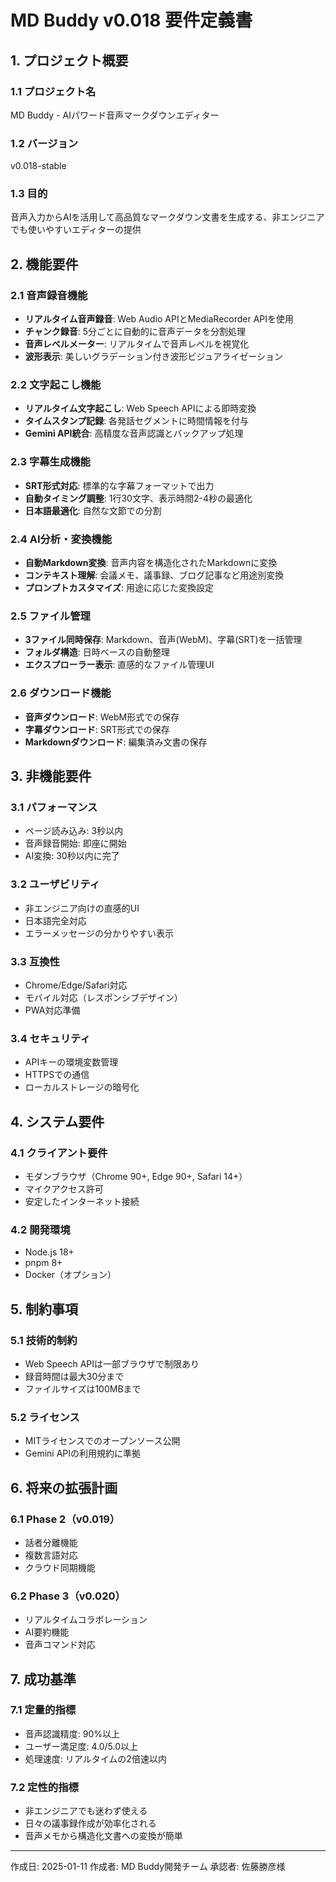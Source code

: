 # MD Buddy v0.018 要件定義書

## 1. プロジェクト概要

### 1.1 プロジェクト名
MD Buddy - AIパワード音声マークダウンエディター

### 1.2 バージョン
v0.018-stable

### 1.3 目的
音声入力からAIを活用して高品質なマークダウン文書を生成する、非エンジニアでも使いやすいエディターの提供

## 2. 機能要件

### 2.1 音声録音機能
- **リアルタイム音声録音**: Web Audio APIとMediaRecorder APIを使用
- **チャンク録音**: 5分ごとに自動的に音声データを分割処理
- **音声レベルメーター**: リアルタイムで音声レベルを視覚化
- **波形表示**: 美しいグラデーション付き波形ビジュアライゼーション

### 2.2 文字起こし機能
- **リアルタイム文字起こし**: Web Speech APIによる即時変換
- **タイムスタンプ記録**: 各発話セグメントに時間情報を付与
- **Gemini API統合**: 高精度な音声認識とバックアップ処理

### 2.3 字幕生成機能
- **SRT形式対応**: 標準的な字幕フォーマットで出力
- **自動タイミング調整**: 1行30文字、表示時間2-4秒の最適化
- **日本語最適化**: 自然な文節での分割

### 2.4 AI分析・変換機能
- **自動Markdown変換**: 音声内容を構造化されたMarkdownに変換
- **コンテキスト理解**: 会議メモ、議事録、ブログ記事など用途別変換
- **プロンプトカスタマイズ**: 用途に応じた変換設定

### 2.5 ファイル管理
- **3ファイル同時保存**: Markdown、音声(WebM)、字幕(SRT)を一括管理
- **フォルダ構造**: 日時ベースの自動整理
- **エクスプローラー表示**: 直感的なファイル管理UI

### 2.6 ダウンロード機能
- **音声ダウンロード**: WebM形式での保存
- **字幕ダウンロード**: SRT形式での保存
- **Markdownダウンロード**: 編集済み文書の保存

## 3. 非機能要件

### 3.1 パフォーマンス
- ページ読み込み: 3秒以内
- 音声録音開始: 即座に開始
- AI変換: 30秒以内に完了

### 3.2 ユーザビリティ
- 非エンジニア向けの直感的UI
- 日本語完全対応
- エラーメッセージの分かりやすい表示

### 3.3 互換性
- Chrome/Edge/Safari対応
- モバイル対応（レスポンシブデザイン）
- PWA対応準備

### 3.4 セキュリティ
- APIキーの環境変数管理
- HTTPSでの通信
- ローカルストレージの暗号化

## 4. システム要件

### 4.1 クライアント要件
- モダンブラウザ（Chrome 90+, Edge 90+, Safari 14+）
- マイクアクセス許可
- 安定したインターネット接続

### 4.2 開発環境
- Node.js 18+
- pnpm 8+
- Docker（オプション）

## 5. 制約事項

### 5.1 技術的制約
- Web Speech APIは一部ブラウザで制限あり
- 録音時間は最大30分まで
- ファイルサイズは100MBまで

### 5.2 ライセンス
- MITライセンスでのオープンソース公開
- Gemini APIの利用規約に準拠

## 6. 将来の拡張計画

### 6.1 Phase 2（v0.019）
- 話者分離機能
- 複数言語対応
- クラウド同期機能

### 6.2 Phase 3（v0.020）
- リアルタイムコラボレーション
- AI要約機能
- 音声コマンド対応

## 7. 成功基準

### 7.1 定量的指標
- 音声認識精度: 90%以上
- ユーザー満足度: 4.0/5.0以上
- 処理速度: リアルタイムの2倍速以内

### 7.2 定性的指標
- 非エンジニアでも迷わず使える
- 日々の議事録作成が効率化される
- 音声メモから構造化文書への変換が簡単

---

作成日: 2025-01-11
作成者: MD Buddy開発チーム
承認者: 佐藤勝彦様
